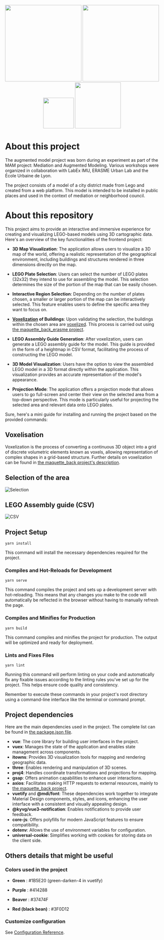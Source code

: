<p align="center">
    <img src="https://upload.wikimedia.org/wikipedia/fr/thumb/b/b8/Logo_M%C3%A9tropole_Lyon_-_2022.svg/1200px-Logo_M%C3%A9tropole_Lyon_-_2022.svg.png" width="250">
    <img src="https://upload.wikimedia.org/wikipedia/fr/7/77/Logo_Universit%C3%A9_de_Lyon.png" width="250">
    <img src="https://images.exo-dev.fr/Logo_DatAgora.png" width="100">
    <img src="https://images.exo-dev.fr/white_creation_exo_dev.png" width="150">
</p>

# About this project

The augmented model project was born during an experiment as part of the MAM project: Mediation and Augmented Modeling. Various workshops were organized in collaboration with LabEx IMU, ERASME Urban Lab and the École Urbaine de Lyon.

The project consists of a model of a city district made from Lego and created from a web platform. This model is intended to be installed in public places and used in the context of mediation or neighborhood council.

# About this repository

This project aims to provide an interactive and immersive experience for creating and visualizing LEGO-based models using 3D cartographic data. Here's an overview of the key functionalities of the frontend project:

- **3D Map Visualization**: The application allows users to visualize a 3D map of the world, offering a realistic representation of the geographical environment, including buildings and structures rendered in three dimensions directly on the map.

- **LEGO Plate Selection**: Users can select the number of LEGO plates (32x32) they intend to use for assembling the model. This selection determines the size of the portion of the map that can be easily chosen.

- **Interactive Region Selection**: Depending on the number of plates chosen, a smaller or larger portion of the map can be interactively selected. This feature enables users to define the specific area they want to focus on.

- **[Voxelization](#voxelisation) of Buildings**: Upon validating the selection, the buildings within the chosen area are [voxelized](#voxelisation). This process is carried out using [the maquette_back_erasme project](https://github.com/datagora-erasme/maquette_back).

- **LEGO Assembly Guide Generation**: After voxelization, users can generate a LEGO assembly guide for the model. This guide is provided in the form of a heightmap in CSV format, facilitating the process of constructing the LEGO model.

- **3D Model Visualization**: Users have the option to view the assembled LEGO model in a 3D format directly within the application. This visualization provides an accurate representation of the model's appearance.

- **Projection Mode**: The application offers a projection mode that allows users to go full-screen and center their view on the selected area from a top-down perspective. This mode is particularly useful for projecting the selected area and relevant data onto LEGO plates.

Sure, here's a mini guide for installing and running the project based on the provided commands:

## Voxelisation

Voxelization is the process of converting a continuous 3D object into a grid of discrete volumetric elements known as voxels, allowing representation of complex shapes in a grid-based structure. Further details on voxelization can be found in [the maquette_back project's description](https://github.com/datagora-erasme/maquette_back/blob/main/README.md#voxelization-).

## Selection of the area

![Selection](https://i.imgur.com/oYZk0ZP.png)

## LEGO Assembly guide (CSV)


![CSV](https://i.imgur.com/ugwL2c0.png)


## Project Setup
```
yarn install
```

This command will install the necessary dependencies required for the project.

### Compiles and Hot-Reloads for Development
```
yarn serve
```

This command compiles the project and sets up a development server with hot-reloading. This means that any changes you make to the code will automatically be reflected in the browser without having to manually refresh the page.

### Compiles and Minifies for Production
```
yarn build
```

This command compiles and minifies the project for production. The output will be optimized and ready for deployment.

### Lints and Fixes Files
```
yarn lint
```

Running this command will perform linting on your code and automatically fix any fixable issues according to the linting rules you've set up for the project. This helps ensure code quality and consistency.

Remember to execute these commands in your project's root directory using a command-line interface like the terminal or command prompt.

## Project dependencies

Here are the main dependencies used in the project. The complete list can be found in [the package.json file](./package.json).

- **vue**: The core library for building user interfaces in the project.
- **vuex**: Manages the state of the application and enables state management across components.
- **itowns**: Provides 3D visualization tools for mapping and rendering geographic data.
- **three**: Enables rendering and manipulation of 3D scenes.
- **proj4**: Handles coordinate transformations and projections for mapping.
- **gsap**: Offers animation capabilities to enhance user interactions.
- **axios**: Facilitates making HTTP requests to external resources, mainly to [the maquette_back project](https://github.com/datagora-erasme/maquette_back/).
- **vuetify** and **@mdi/font**: These dependencies work together to integrate Material Design components, styles, and icons, enhancing the user interface with a consistent and visually appealing design.
- **@kyvg/vue3-notification**: Enables notifications to provide user feedback.
- **core-js**: Offers polyfills for modern JavaScript features to ensure compatibility.
- **dotenv**: Allows the use of environment variables for configuration.
- **universal-cookie**: Simplifies working with cookies for storing data on the client side.

## Others details that might be useful

### Colors used in the project

- **Green** : #1B5E20 (green-darken-4 in vuetify)

- **Purple** : #414288

- **Beaver** : #37474F

- **Red (black bean)** : #3F0D12

### Customize configuration
See [Configuration Reference](https://cli.vuejs.org/config/).
